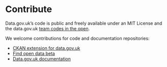 # Contribute

Data.gov.uk’s code is public and freely available under an MIT License and the data.gov.uk [team codes in the open](https://gds.blog.gov.uk/2012/10/12/coding-in-the-open/).

We welcome contributions for code and documentation repositories:

* [CKAN extension for data.gov.uk](https://github.com/alphagov/ckanext-datagovuk/)
* [Find open data beta](https://github.com/alphagov/datagovuk_find)
* [Data.gov.uk documentation](https://github.com/alphagov/datagovuk-tech-docs)

